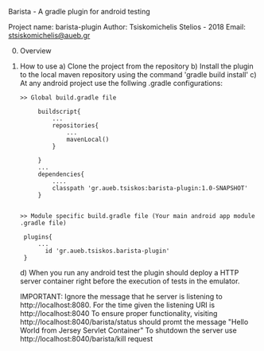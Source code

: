 Barista - A gradle plugin for android testing

Project name: barista-plugin
Author: Tsiskomichelis Stelios - 2018 
Email: stsiskomichelis@aueb.gr

0.  Overview

1. How to use
    a) Clone the project from the repository
    b) Install the plugin to the local maven repository using the command 'gradle build install'
    c) At any android project use the follwing .gradle configurations:

       >> Global build.gradle file
            
            buildscript{
                ...
                repositories{
                    ...
                    mavenLocal()
                }
            
            }
            ...
            dependencies{
                ....
                classpath 'gr.aueb.tsiskos:barista-plugin:1.0-SNAPSHOT'
            }

        
       >> Module specific build.gradle file (Your main android app module .gradle file)
        
        plugins{
            ...
              id 'gr.aueb.tsiskos.barista-plugin'
        }
        
     d) When you run any android test the plugin should deploy a HTTP server container right before the execution of tests in the emulator.
     
     IMPORTANT: Ignore the message that he server is listening to http://localhost:8080. For the time given the listening URI is http://localhost:8040
     To ensure proper functionality, visiting http://localhost:8040/barista/status should promt the message  "Hello World from Jersey Servlet Container"
     To shutdown the server use http://localhost:8040/barista/kill request